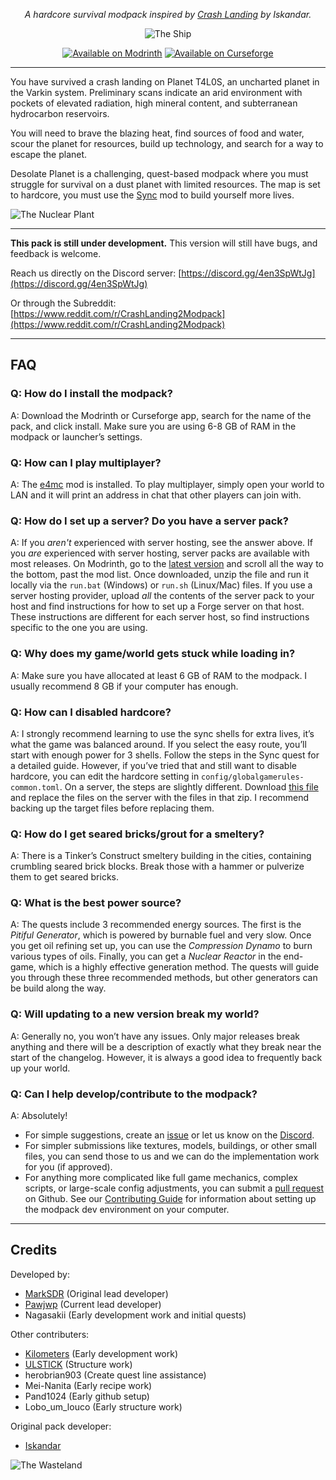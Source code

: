 <div align="center">

_A hardcore survival modpack inspired by [Crash Landing](https://www.curseforge.com/minecraft/modpacks/crash-landing) by Iskandar._

![The Ship](https://cdn.modrinth.com/data/Y5UhUxAD/images/b3ecdfeb9a605862827233fbeb64703e35d1fca2.png)

[![Available on Modrinth](https://cdn.jsdelivr.net/npm/@intergrav/devins-badges@3/assets/cozy/available/modrinth_vector.svg)](https://modrinth.com/modpack/desolate-planet) [![Available on Curseforge](https://cdn.jsdelivr.net/npm/@intergrav/devins-badges@3/assets/cozy/available/curseforge_vector.svg)](https://www.curseforge.com/minecraft/modpacks/desolate-planet)

</div>

______________________________________________________________________

You have survived a crash landing on Planet T4L0S, an uncharted planet in the Varkin system. Preliminary scans indicate an arid environment with pockets of elevated radiation, high mineral content, and subterranean hydrocarbon reservoirs.

You will need to brave the blazing heat, find sources of food and water, scour the planet for resources, build up technology, and search for a way to escape the planet.

Desolate Planet is a challenging, quest-based modpack where you must struggle for survival on a dust planet with limited resources. The map is set to hardcore, you must use the [Sync](https://modrinth.com/mod/sync-fabric-rereported/) mod to build yourself more lives.

![The Nuclear Plant](https://cdn.modrinth.com/data/Y5UhUxAD/images/26717b9d9ab7cacc1e0d6605fc0bc932e9be0d32.webp)

______________________________________________________________________

**This pack is still under development.** This version will still have bugs, and feedback is welcome.

Reach us directly on the Discord server: [https://discord.gg/4en3SpWtJg](https://discord.gg/4en3SpWtJg)

Or through the Subreddit: [https://www.reddit.com/r/CrashLanding2Modpack](https://www.reddit.com/r/CrashLanding2Modpack)
______________________________________________________________________

## FAQ

### Q: How do I install the modpack?

A: Download the Modrinth or Curseforge app, search for the name of the pack, and click install. Make sure you are using 6-8 GB of RAM in the modpack or launcher’s settings.

### Q: How can I play multiplayer?

A: The [e4mc](https://modrinth.com/mod/e4mc) mod is installed. To play multiplayer, simply open your world to LAN and it will print an address in chat that other players can join with.

### Q: How do I set up a server? Do you have a server pack?

A: If you _aren't_ experienced with server hosting, see the answer above. If you _are_ experienced with server hosting, server packs are available with most releases. On Modrinth, go to the [latest version](https://modrinth.com/modpack/desolate-planet/version/latest) and scroll all the way to the bottom, past the mod list.
Once downloaded, unzip the file and run it locally via the `run.bat` (Windows) or `run.sh` (Linux/Mac) files. If you use a server hosting provider, upload _all_ the contents of the server pack to your host and find instructions for how to set up a Forge server on that host. These instructions are different for each server host, so find instructions specific to the one you are using.

### Q: Why does my game/world gets stuck while loading in?

A: Make sure you have allocated at least 6 GB of RAM to the modpack. I usually recommend 8 GB if your computer has enough.

### Q: How can I disabled hardcore?

A: I strongly recommend learning to use the sync shells for extra lives, it’s what the game was balanced around. If you select the easy route, you’ll start with enough power for 3 shells. Follow the steps in the Sync quest for a detailed guide.
However, if you’ve tried that and still want to disable hardcore, you can edit the hardcore setting in `config/globalgamerules-common.toml`. On a server, the steps are slightly different. Download [this file](https://cdn.modrinth.com/data/Y5UhUxAD/versions/YopX3hzh/Non-Hardcore_Server_Files.zip) and replace the files on the server with the files in that zip. I recommend backing up the target files before replacing them.

### Q: How do I get seared bricks/grout for a smeltery?

A: There is a Tinker’s Construct smeltery building in the cities, containing crumbling seared brick blocks. Break those with a hammer or pulverize them to get seared bricks.

### Q: What is the best power source?

A: The quests include 3 recommended energy sources. The first is the _Pitiful Generator_, which is powered by burnable fuel and very slow. Once you get oil refining set up, you can use the _Compression Dynamo_ to burn various types of oils. Finally, you can get a _Nuclear Reactor_ in the end-game, which is a highly effective generation method. The quests will guide you through these three recommended methods, but other generators can be build along the way.

### Q: Will updating to a new version break my world?

A: Generally no, you won’t have any issues. Only major releases break anything and there will be a description of exactly what they break near the start of the changelog. However, it is always a good idea to frequently back up your world.

### Q: Can I help develop/contribute to the modpack?

A: Absolutely!
*   For simple suggestions, create an [issue](https://github.com/MarkScedra/Crash-2/issues) or let us know on the [Discord](https://discord.gg/4en3SpWtJg).
*   For simpler submissions like textures, models, buildings, or other small files, you can send those to us and we can do the implementation work for you (if approved).
*   For anything more complicated like full game mechanics, complex scripts, or large-scale config adjustments, you can submit a [pull request](https://github.com/MarkScedra/Crash-2/pulls) on Github. See our [Contributing Guide](https://github.com/MarkScedra/Crash-2?tab=contributing-ov-file) for information about setting up the modpack dev environment on your computer.

______________________________________________________________________

## Credits

Developed by:

*   [MarkSDR](https://modrinth.com/user/MarkSDR) (Original lead developer)
*   [Pawjwp](https://modrinth.com/user/pawjwp) (Current lead developer)
*   Nagasakii (Early development work and initial quests)

Other contributers:

*   [Kilometers](https://modrinth.com/user/kilometersperhour) (Early development work)
*   [ULSTICK](https://linktr.ee/ULSTICK) (Structure work)
*   herobrian903 (Create quest line assistance)
*   Mei-Nanita (Early recipe work)
*   Pand1024 (Early github setup)
*   Lobo\_um\_louco (Early structure work)

Original pack developer:

*   [Iskandar](https://x.com/iskan_dar)

![The Wasteland](https://cdn.modrinth.com/data/Y5UhUxAD/images/469e0228d64aa83a156b8817a1a5cc74ee8bdf6a.png)
